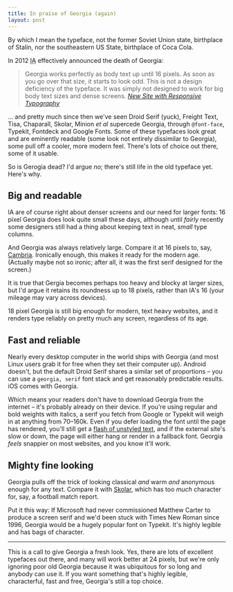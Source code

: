 ```yaml
---
title: In praise of Georgia (again)
layout: post
---
```


By which I mean the typeface, not the former Soviet Union state, birthplace of Stalin, nor the southeastern US State, birthplace of Coca Cola.

In 2012 <abbr title="Information Architects">IA</abbr> effectively announced the death of Georgia:

> Georgia works perfectly as body text up until 16 pixels. As soon as you go over that size, it starts to look odd. This is not a design deficiency of the typeface. It was simply not designed to work for big body text sizes and dense screens. <cite><a href="http://ia.net/blog/responsive-typography/">New Site with Responsive Typography</a></cite>

&hellip; and pretty much since then we've seen Droid Serif (yuck), Freight Text, Tisa, Chaparall, Skolar, Minion <i>et al</i> supercede Georgia, through `@font-face`, Typekit, Fontdeck and Google  Fonts. Some of these typefaces look great and are eminently readable (some look not entirely dissimilar to Georgia), some pull off a cooler, more modern feel. There's lots of choice out there, some of it usable.

So is Gerogia dead? I'd argue _no_; there's still life in the old typeface yet. Here's why.

## Big and readable

IA are of course right about denser screens and our need for larger fonts: 16 pixel Georgia does look quite small these days, although until _fairly_ recently some designers still had a thing about keeping text in neat, _small_ type columns.

And Georgia was always relatively large. Compare it at 16 pixels to, say, <a href="http://en.wikipedia.org/wiki/Cambria_%28typeface%29">Cambria</a>. Ironically enough, this makes it ready for the modern age. (Actually maybe not so ironic; after all, it was the first serif designed for the screen.)

It is true that Gergia becomes perhaps too heavy and blocky at larger sizes, but I'd argue it retains its roundness up to 18 pixels, rather than IA's 16 (your mileage may vary across devices).

18 pixel Georgia is still big enough for modern, text heavy websites, and it renders type reliably on pretty much any screen, regardless of its age.

## Fast and reliable

Nearly every desktop computer in the world ships with Georgia (and most Linux users grab it for free when they set their computer up). Android doesn't, but the default Droid Serif shares a similar set of proportions &#8211; you can use a `georgia, serif` font stack and get reasonably predictable results. iOS comes with Georgia.

Which means your readers don't have to download Georgia from the internet &#8211; it's probably already on their device. If you're using regular and bold weights with italics, a serif you fetch from Google or Typekit will weigh in at anything from 70&#8211;160k. Even if you  defer loading the font until the page has rendered, you'll still get a <a href="http://help.typekit.com/customer/portal/articles/6852-controlling-the-flash-of-unstyled-text-or-fout-using-font-events">flash of unstyled text</a>, and if the external site's slow or down, the page will either hang or render in a fallback font. Georgia _feels_ snappier on most websites, and you know it'll work.

## Mighty fine looking

Georgia pulls off the trick of looking classical _and_ warm _and_ anonymous enough for any text. Compare it with <a href="https://typekit.com/fonts/skolar-web">Skolar</a>, which has too _much_ character for, say, a football match report.

Put it this way: If Microsoft had never commissioned Matthew Carter to produce a screen serif and we'd been stuck with Times New Roman since 1996, Georgia would be a hugely popular font on Typekit. It's highly legible and has bags of character.

<hr>

This is a call to give Georgia a fresh look. Yes, there are lots of excellent typefaces out there, and many will work better at 24 pixels, but we're only ignoring poor old Georgia because it was ubiquitous for so long and anybody can use it. If you want something that's highly legible, characterful, fast and free, Georgia's still a top choice.




